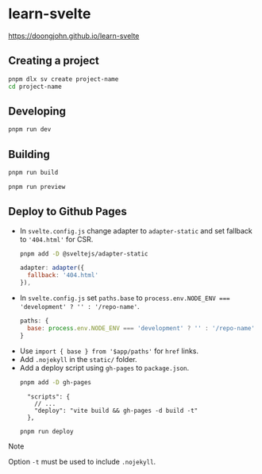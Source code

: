 # learn-svelte

<https://doongjohn.github.io/learn-svelte>

## Creating a project

```sh
pnpm dlx sv create project-name
cd project-name
```

## Developing

```sh
pnpm run dev
```

## Building

```sh
pnpm run build
```

```sh
pnpm run preview
```

## Deploy to Github Pages

- In `svelte.config.js` change adapter to `adapter-static` and set fallback to `'404.html'` for CSR.
    ```sh
    pnpm add -D @sveltejs/adapter-static
    ```
    ```js
    adapter: adapter({
      fallback: '404.html'
    }),
    ```
- In `svelte.config.js` set `paths.base` to `process.env.NODE_ENV === 'development' ? '' : '/repo-name'`.
    ```js
    paths: {
      base: process.env.NODE_ENV === 'development' ? '' : '/repo-name'
    }
    ```
- Use `import { base } from '$app/paths'` for `href` links.
- Add `.nojekyll` in the `static/` folder.
- Add a deploy script using `gh-pages` to `package.json`.
    ```sh
    pnpm add -D gh-pages
    ```
    ```jsonc
      "scripts": {
        // ...
        "deploy": "vite build && gh-pages -d build -t"
      },
    ```
    ```sh
    pnpm run deploy
    ```

> [!NOTE]
> Option `-t` must be used to include `.nojekyll`.
